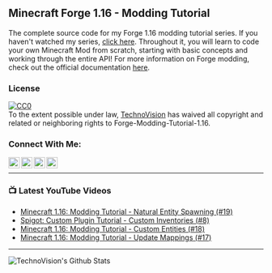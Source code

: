 ## Minecraft Forge 1.16 - Modding Tutorial
The complete source code for my Forge 1.16 modding tutorial series. If you haven't watched my series, [click here](https://www.youtube.com/watch?v=JOTH1eDP99Y&list=PLDhiRTZ_vnoUI3-9z0Zg-I8tTSp3EfOia). Throughout it, you will learn to code your own Minecraft Mod from scratch, starting with basic concepts and working through the entire API! For more information on Forge modding, check out the official documentation [here](https://mcforge.readthedocs.io/en/1.15.x/).

### License
<p xmlns:dct="http://purl.org/dc/terms/">
  <a rel="license"
     href="http://creativecommons.org/publicdomain/zero/1.0/">
    <img src="http://i.creativecommons.org/p/zero/1.0/88x31.png" style="border-style: none;" alt="CC0" />
  </a>
  <br />
  To the extent possible under law,
  <a rel="dct:publisher"
     href="https://github.com/TechnoVisionDev">
    <span property="dct:title">TechnoVision</span></a>
  has waived all copyright and related or neighboring rights to
  <span property="dct:title">Forge-Modding-Tutorial-1.16</span>.
</p>

### Connect With Me:

[<img align="left" alt="TechnoVisionTV | YouTube" width="22px" src="https://cdn.jsdelivr.net/npm/simple-icons@v3/icons/youtube.svg" />][youtube]
[<img align="left" alt="TechnoVisionTV | Twitter" width="22px" src="https://cdn.jsdelivr.net/npm/simple-icons@v3/icons/twitter.svg" />][twitter]
[<img align="left" alt="tomm.peters | Instagram" width="22px" src="https://cdn.jsdelivr.net/npm/simple-icons@v3/icons/instagram.svg" />][instagram]
[<img align="left" alt="TechnoVision | Instagram" width="22px" src="https://cdn.jsdelivr.net/npm/simple-icons@v3/icons/discord.svg" />][discord]
<br />

---

### 📺 Latest YouTube Videos
<!-- YOUTUBE:START -->
- [Minecraft 1.16: Modding Tutorial - Natural Entity Spawning (#19)](https://youtu.be/Vcz4Adcu5bY)
- [Spigot: Custom Plugin Tutorial - Custom Inventories (#8)](https://youtu.be/dEwv7ay1RCI)
- [Minecraft 1.16: Modding Tutorial - Custom Entities (#18)](https://youtu.be/zJkQc2A1PIk)
- [Minecraft 1.16: Modding Tutorial - Update Mappings (#17)](https://youtu.be/NtYMgZ0_1PA)
<!-- YOUTUBE:END -->

---

<img align="left" alt="TechnoVision's Github Stats" src="https://github-readme-stats.vercel.app/api?username=TechnoVisionDev&show_icons=true&hide_border=true" />

[youtube]: https://youtube.com/TechnoVisionTV
[twitter]: https://twitter.com/TechnoVisionTV
[instagram]: https://instagram.com/tomm.peters
[discord]: https://discord.gg/8NV6QYx
